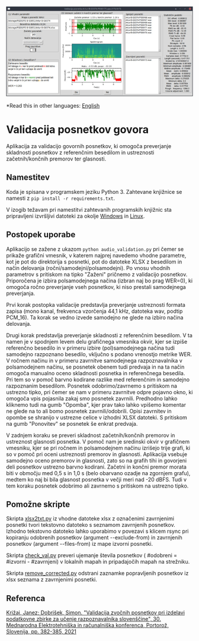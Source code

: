 ![GUI](gui.jpg)

*Read this in other languages: [English](README.md)

# Validacija posnetkov govora

Aplikacija za validacijo govornih posnetkov, ki omogoča preverjanje skladnosti posnetkov z referenčnim besedilom in ustreznosti začetnih/končnih premorov ter glasnosti.

## Namestitev

Koda je spisana v programskem jeziku Python 3. Zahtevane knjižnice se namesti z ```pip install -r requirements.txt```. 

V izogib težavam pri namestitvi zahtevanih programskih knjižnic sta pripravljeni izvršljivi datoteki za okolje [Windows](https://unilj-my.sharepoint.com/:u:/g/personal/janezkrfe_fe1_uni-lj_si/EUk8rVw1B7lGi_FZfrXHtBcB6pLBJAhV2PHNZpCCf5fFSg?e=LhBbgf) in [Linux](https://unilj-my.sharepoint.com/:u:/g/personal/janezkrfe_fe1_uni-lj_si/EasNMx8l5QNGg8U6TQrHyscB9Q-oWLSscv7kmCS_ElhJBQ?e=sAlL71).

## Postopek uporabe

Aplikacijo se zažene z ukazom ```python audio_validation.py``` pri čemer se prikaže grafični vmesnik, v katerem najprej navedemo vhodne parametre, kot je pot do direktorija s posnetki, pot do datoteke XLSX z besedilom in način delovanja (ročni/samodejni/polsamodejni). Po vnosu vhodnih parametrov s pritiskom na tipko "Zaženi" pričnemo z validacijo posnetkov. Priporočena je izbira polsamodejnega načina (izbran naj bo prag WER=0), ki omogoča ročno preverjanje vseh posnetkov, ki niso prestali samodejnega preverjanja.

Prvi korak postopka validacije predstavlja preverjanje ustreznosti formata zapisa (mono kanal, frekvenca vzorčenja 44,1 kHz, datoteka wav, podtip PCM_16). Ta korak se vedno izvede samodejno ne glede na izbiro načina delovanja.

Drugi korak predstavlja preverjanje skladnosti z referenčnim besedilom. V ta namen je v spodnjem levem delu grafičnega vmesnika okvir, kjer se izpiše referenčno besedilo in v primeru izbire (pol)samodejnega načina tudi samodejno razpoznano besedilo, vključno s podano vrenostjo metrike WER. V ročnem načinu in v primeru zavrnitve samodejnega razpoznavalnika v polsamodejnem načinu, se posnetek obenem tudi predvaja in na ta način omogoča manualno oceno skladnosti posnetka in referenčnega besedila. Pri tem so v pomoč barvno kodirane razlike med referenčnim in samodejno razpoznanim besedilom. Posnetek odobrimo/zavrnemo s pritiskom na ustrezno tipko, pri čemer se nam v primeru zavrnitve odpre pojavno okno, ki omogoča vpis pojasnila zakaj smo posnetek zavrnili. Predhodno lahko kliknemo tudi na gumb "Opomba", kjer prav tako lahko vpišemo komentar ne glede na to ali bomo posnetek zavrnili/odobrili. Opisi zavrnitev in opombe se shranijo v ustrezne celice v izhodni XLSX datoteki. S pritiskom na gumb "Ponovitev" se posnetek še enkrat predvaja.

V zadnjem koraku se preveri skladnost začetnih/končnih premorov in ustreznost glasnosti posnetka. V pomoč nam je sredinski okvir v grafičnem vmesniku, kjer se pri ročnem in polsamodejnem načinu izrišejo trije grafi, ki so v pomoč pri oceni ustreznosti premorov in glasnosti. Aplikacija vsebuje samodejno oceno premorov in glasnosti, zato so na grafih tihi in govorjeni deli posnetkov ustrezno barvno kodirani. Začetni in končni premor morata biti v območju med 0,5 s in 1,0 s (belo obarvano ozadje na zgornjem grafu), medtem ko naj bi bila glasnost posnetka v večji meri nad -20 dBFS. Tudi v tem koraku posnetek odobrimo ali zavrnemo s pritiskom na ustrezno tipko.

## Pomožne skripte

Skripta [xlsx2txt.py](xlsx2txt.py) iz vhodne datoteke xlsx z označenimi zavrnjenimi posnetki tvori tekstovno datoteko s seznamom zavrnjenih posnetkov. Izhodno tekstovno datoteko lahko uporabimo v povezavi s klicem rsync pri kopiranju odobrenih posnetkov (argument --exclude-from) in zavrnjenih posnetkov (argument --files-from) iz mape izvorni posnetki.

Skripta [check_val.py](check_val.py) preveri ujemanje števila posnetkov ( #odobreni = #izvorni - #zavrnjeni) v lokalnih mapah in pripadajočih mapah na strežniku.

Skripta [remove_corrected.py](remove_corrected.py) odstrani zaznamke popravljenih posnetkov iz xlsx seznama z zavrnjenimi posnetki.  

## Referenca
[Križaj, Janez; Dobrišek, Simon. "Validacija zvočnih posnetkov pri izdelavi podatkovne zbirke za učenje razpoznavalnika slovenščine", 30. Mednarodna Elektrotehniška in računalniška konferenca, Portorož, Slovenija, pp. 382-385, 2021](https://erk.fe.uni-lj.si/2021/papers/krizaj(validacija_zvocnih).pdf)
